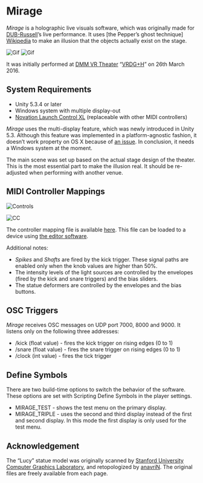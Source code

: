 Mirage
======

*Mirage* is a holographic live visuals software, which was originally made for
[DUB-Russell][DR]’s live performance. It uses [the Pepper’s ghost technique]
[Wikipedia] to make an illusion that the objects actually exist on the stage.

![Gif][Gif1] ![Gif][Gif2]

It was initially performed at [DMM VR Theater][DMM] “[VRDG+H][VRDG]” on 26th
March 2016.

System Requirements
-------------------

- Unity 5.3.4 or later
- Windows system with multiple display-out
- [Novation Launch Control XL][Novation] (replaceable with other MIDI
  controllers)

*Mirage* uses the multi-display feature, which was newly introduced in Unity
5.3. Although this feature was implemented in a platform-agnostic fashion, it
doesn’t work property on OS X because of [an issue][Issue]. In conclusion, it
needs a Windows system at the moment.

The main scene was set up based on the actual stage design of the theater. This
is the most essential part to make the illusion real. It should be re-adjusted
when performing with another venue.

MIDI Controller Mappings
------------------------

![Controls][Map1]

![CC][Map2]

The controller mapping file is available [here][MapFile]. This file can be
loaded to a device using [the editor software][MapEditor].

Additional notes:

- *Spikes* and *Shafts* are fired by the kick trigger. These signal paths are
  enabled only when the knob values are higher than 50%.
- The intensity levels of the light sources are controlled by the envelopes
  (fired by the kick and snare triggers) and the bias sliders.
- The statue deformers are controlled by the envelopes and the bias buttons.

OSC Triggers
------------

*Mirage* receives OSC messages on UDP port 7000, 8000 and 9000. It listens
only on the following three addresses:

- /kick (float value) - fires the kick trigger on rising edges (0 to 1)
- /snare (float value) - fires the snare trigger on rising edges (0 to 1)
- /clock (int value) - fires the tick trigger

Define Symbols
--------------

There are two build-time options to switch the behavior of the software. These
options are set with Scripting Define Symbols in the player settings.

- MIRAGE_TEST - shows the test menu on the primary display.
- MIRAGE_TRIPLE - uses the second and third display instead of the first and
  second display. In this mode the first display is only used for the test menu.

Acknowledgement
---------------

The “Lucy” statue model was originally scanned by [Stanford University Computer
Graphics Laboratory][Stanford], and retopologized by [anavriN][AnavriN]. The
original files are freely available from each page.

[DR]: http://dubrussell.com
[Wikipedia]: https://en.wikipedia.org/wiki/Pepper%27s_ghost
[Gif1]: http://49.media.tumblr.com/13c6797008e2dc0e08c14ea7650a6d8b/tumblr_o44krsnvkn1qio469o1_320.gif
[Gif2]: http://45.media.tumblr.com/a627871cc513d124bd700000229bfdf3/tumblr_o4jutbvM351qio469o1_320.gif
[DMM]: http://www.dmm.com/theater/en
[VRDG]: http://brdg.tokyo
[Novation]: https://global.novationmusic.com/launch/launch-control-xl
[Issue]: https://issuetracker.unity3d.com/issues/multi-display-feature-doesnt-work-on-os-x
[Map1]: http://40.media.tumblr.com/13668faf9f766cbf7815074645d9fd68/tumblr_o4r19v1qlk1qio469o1_r1_640.png
[Map2]: https://40.media.tumblr.com/d74bc6d3bc6d7d49fa4e89218617d948/tumblr_o4r19v1qlk1qio469o2_640.png
[MapFile]: https://github.com/keijiro/Mirage/blob/master/Extras/Launch_Control_XL_Mapping_Data.syx
[MapEditor]: https://us.novationmusic.com/launch/launch-control-xl/support-downloads
[Stanford]: http://graphics.stanford.edu/data/3Dscanrep/
[AnavriN]: https://www.cgtrader.com/free-3d-models/character-people/fantasy/lucy-a-christian-angel-statue
